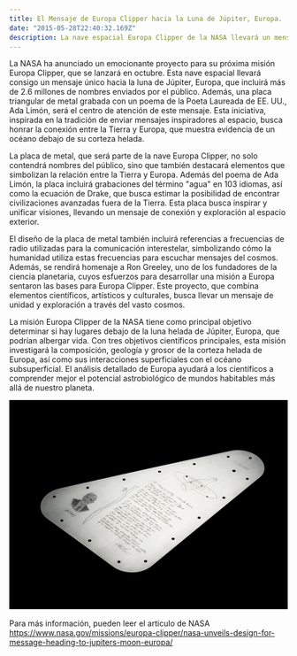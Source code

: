 ```yaml
---
title: El Mensaje de Europa Clipper hacia la Luna de Júpiter, Europa.
date: "2015-05-28T22:40:32.169Z"
description: La nave espacial Europa Clipper de la NASA llevará un mensaje único hacia la luna de Júpiter, Europa, incluyendo más de 2.6 millones de nombres del público y un poema de Ada Limón.
---
```


La NASA ha anunciado un emocionante proyecto para su próxima misión Europa Clipper, que se lanzará en octubre. Esta nave espacial llevará consigo un mensaje único hacia la luna de Júpiter, Europa, que incluirá más de 2.6 millones de nombres enviados por el público. Además, una placa triangular de metal grabada con un poema de la Poeta Laureada de EE. UU., Ada Limón, será el centro de atención de este mensaje. Esta iniciativa, inspirada en la tradición de enviar mensajes inspiradores al espacio, busca honrar la conexión entre la Tierra y Europa, que muestra evidencia de un océano debajo de su corteza helada.

La placa de metal, que será parte de la nave Europa Clipper, no solo contendrá nombres del público, sino que también destacará elementos que simbolizan la relación entre la Tierra y Europa. Además del poema de Ada Limón, la placa incluirá grabaciones del término "agua" en 103 idiomas, así como la ecuación de Drake, que busca estimar la posibilidad de encontrar civilizaciones avanzadas fuera de la Tierra. Esta placa busca inspirar y unificar visiones, llevando un mensaje de conexión y exploración al espacio exterior.

El diseño de la placa de metal también incluirá referencias a frecuencias de radio utilizadas para la comunicación interestelar, simbolizando cómo la humanidad utiliza estas frecuencias para escuchar mensajes del cosmos. Además, se rendirá homenaje a Ron Greeley, uno de los fundadores de la ciencia planetaria, cuyos esfuerzos para desarrollar una misión a Europa sentaron las bases para Europa Clipper. Este proyecto, que combina elementos científicos, artísticos y culturales, busca llevar un mensaje de unidad y exploración a través del vasto cosmos.

La misión Europa Clipper de la NASA tiene como principal objetivo determinar si hay lugares debajo de la luna helada de Júpiter, Europa, que podrían albergar vida. Con tres objetivos científicos principales, esta misión investigará la composición, geología y grosor de la corteza helada de Europa, así como sus interacciones superficiales con el océano subsuperficial. El análisis detallado de Europa ayudará a los científicos a comprender mejor el potencial astrobiológico de mundos habitables más allá de nuestro planeta.

![Imagen](./img.webp)

Para más información, pueden leer el articulo de NASA
https://www.nasa.gov/missions/europa-clipper/nasa-unveils-design-for-message-heading-to-jupiters-moon-europa/
